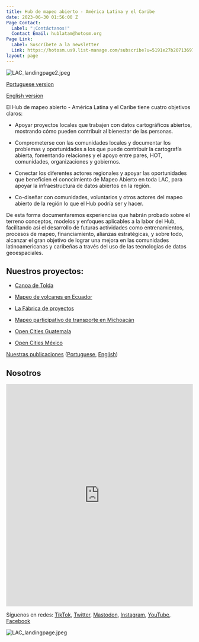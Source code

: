 ```yaml
---
title: Hub de mapeo abierto - América Latina y el Caribe
date: 2023-06-30 01:56:00 Z
Page Contact:
  Label: "¡Contáctanos!"
  Contact Email: hublatam@hotosm.org
Page Link:
  Label: Suscríbete a la newsletter
  Link: https://hotosm.us9.list-manage.com/subscribe?u=5191e27b207136970f2a9ec1b&id=b7275458c5
layout: page
---
```


![LAC_landingpage2.jpeg](/uploads/LAC_landingpage2.jpeg)

[Portuguese version](https://www.hotosm.org/hubs/hub-de-mapeamento-aberto-america-latina-e-caribe)

[English version](https://www.hotosm.org/hubs/open-mapping-hub-latin-america-and-the-caribbean)

El Hub de mapeo abierto - América Latina y el Caribe tiene cuatro objetivos claros:

* Apoyar proyectos locales que trabajen con datos cartográficos abiertos, mostrando cómo pueden contribuir al bienestar de las personas.

* Comprometerse con las comunidades locales y documentar los problemas y oportunidades a los que puede contribuir la cartografía abierta, fomentando relaciones y el apoyo entre pares, HOT, comunidades, organizaciones y gobiernos.

* Conectar los diferentes actores regionales y apoyar las oportunidades que beneficien el conocimiento de Mapeo Abierto en toda LAC, para apoyar la infraestructura de datos abiertos en la región.

* Co-diseñar con comunidades, voluntarios y otros actores del mapeo abierto de la región lo que el Hub podría ser y hacer.

De esta forma documentaremos experiencias que habrán probado sobre el terreno conceptos, modelos y enfoques aplicables a la labor del Hub, facilitando así el desarrollo de futuras actividades como entrenamientos, procesos de mapeo, financiamiento, alianzas estratégicas, y sobre todo, alcanzar el gran objetivo de lograr una mejora en las comunidades latinoamericanas y caribeñas a través del uso de las tecnologías de datos geoespaciales.

## Nuestros proyectos:

* [Canoa de Tolda](https://www.hotosm.org/projects/canoa-de-tolda-0a2b5e/)

* [Mapeo de volcanes en Ecuador](https://www.hotosm.org/projects/mapeo-de-volcanes-en-ecuador/)

* [La Fábrica de proyectos](https://www.hotosm.org/projects/la-fabrica-de-proyectos/)

* [Mapeo participativo de transporte en Michoacán](https://www.hotosm.org/projects/mapeo-participativo-de-transporte-en-zitacuaro-michoacan/)

* [Open Cities Guatemala](https://www.hotosm.org/projects/opencities-guatemala-ES/)

* [Open Cities México](https://www.hotosm.org/projects/open-cities-mexico-dc7e44/)

[Nuestras publicaciones](https://www.hotosm.org/projects/publicaciones/) ([Portuguese](https://www.hotosm.org/projects/publicacoes/), [English](https://www.hotosm.org/projects/publications/))

## Nosotros

<iframe src="https://uploads.knightlab.com/storymapjs/e120c697c1124821d49174a85168e18d/equipo-alfa-del-hub-de-mapeo-abierto-de-america-latina/index.html" frameborder="0" width="100%" height="600"></iframe>

Síguenos en redes: [TikTok](https://www.tiktok.com/@mapeoabierto_la?lang=es), [Twitter](https://twitter.com/mapeoabierto_la), [Mastodon](https://mapstodon.space/@mapeoabierto_la), [Instagram](https://www.instagram.com/mapeoabierto_la/), [YouTube](https://www.youtube.com/channel/UCTH6Z_QODJ4NmmBmubS68VA), [Facebook](https://www.facebook.com/Mapeo-abierto-Am%C3%A9rica-Latina-102804808622456/)

![LAC_landingpage.jpeg](/uploads/LAC_landingpage.jpeg)